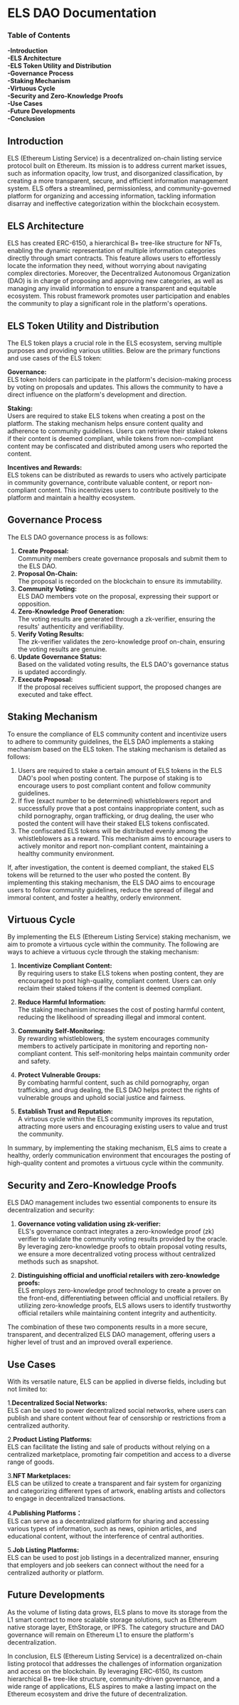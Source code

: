 # ELS DAO Documentation
  
### Table of Contents
  
**-Introduction**  
**-ELS Architecture**  
**-ELS Token Utility and Distribution**  
**-Governance Process**  
**-Staking Mechanism**  
**-Virtuous Cycle**  
**-Security and Zero-Knowledge Proofs**  
**-Use Cases**  
**-Future Developments**  
**-Conclusion**  

## Introduction <a name="introduction"></a>

ELS (Ethereum Listing Service) is a decentralized on-chain listing service protocol built on Ethereum. 
Its mission is to address current market issues, such as information opacity, low trust, and disorganized classification, 
by creating a more transparent, secure, and efficient information management system. ELS offers a streamlined, permissionless, 
and community-governed platform for organizing and accessing information, tackling information disarray 
and ineffective categorization within the blockchain ecosystem.
  
  
  
## ELS Architecture <a name="architecture"></a>

ELS has created ERC-6150, a hierarchical B+ tree-like structure for NFTs, enabling the dynamic representation of multiple information categories directly through smart contracts. This feature allows users to effortlessly locate the information they need, without worrying about navigating complex directories. Moreover, the Decentralized Autonomous Organization (DAO) is in charge of proposing and approving new categories, as well as managing any invalid information to ensure a transparent and equitable ecosystem. This robust framework promotes user participation and enables the community to play a significant role in the platform's operations.



## ELS Token Utility and Distribution <a name="token-utility"></a>  

The ELS token plays a crucial role in the ELS ecosystem, serving multiple purposes and providing various utilities. Below are the primary functions and use cases of the ELS token:  
  
**Governance:**  
ELS token holders can participate in the platform's decision-making process by voting on proposals and updates. This allows the community to have a direct influence on the platform's development and direction.
  
**Staking:**  
Users are required to stake ELS tokens when creating a post on the platform. The staking mechanism helps ensure content quality and adherence to community guidelines. Users can retrieve their staked tokens if their content is deemed compliant, while tokens from non-compliant content may be confiscated and distributed among users who reported the content.  
  
**Incentives and Rewards:**   
ELS tokens can be distributed as rewards to users who actively participate in community governance, contribute valuable content, or report non-compliant content. This incentivizes users to contribute positively to the platform and maintain a healthy ecosystem.  









## Governance Process <a name="governance-process"></a>
The ELS DAO governance process is as follows:

1. **Create Proposal:**   
Community members create governance proposals and submit them to the ELS DAO.    
2. **Proposal On-Chain:**   
The proposal is recorded on the blockchain to ensure its immutability.    
3. **Community Voting:**   
ELS DAO members vote on the proposal, expressing their support or opposition.    
4. **Zero-Knowledge Proof Generation:**   
The voting results are generated through a zk-verifier, ensuring the results' authenticity and verifiability.    
5. **Verify Voting Results:**   
The zk-verifier validates the zero-knowledge proof on-chain, ensuring the voting results are genuine.    
6. **Update Governance Status:**   
Based on the validated voting results, the ELS DAO's governance status is updated accordingly.    
7. **Execute Proposal:**   
If the proposal receives sufficient support, the proposed changes are executed and take effect.    


## Staking Mechanism <a name="staking-mechanism"></a>
To ensure the compliance of ELS community content and incentivize users to adhere to community guidelines, the ELS DAO implements a staking mechanism based on the ELS token. The staking mechanism is detailed as follows:

1. Users are required to stake a certain amount of ELS tokens in the ELS DAO's pool when posting content. The purpose of staking is to encourage users to post compliant content and follow community guidelines.
2. If five (exact number to be determined) whistleblowers report and successfully prove that a post contains inappropriate content, such as child pornography, organ trafficking, or drug dealing, the user who posted the content will have their staked ELS tokens confiscated.
3. The confiscated ELS tokens will be distributed evenly among the whistleblowers as a reward. This mechanism aims to encourage users to actively monitor and report non-compliant content, maintaining a healthy community environment.

If, after investigation, the content is deemed compliant, the staked ELS tokens will be returned to the user who posted the content.
By implementing this staking mechanism, the ELS DAO aims to encourage users to follow community guidelines, reduce the spread of illegal and immoral content, and foster a healthy, orderly environment.
  
## Virtuous Cycle <a name="virtuous-cycle"></a>
By implementing the ELS (Ethereum Listing Service) staking mechanism, we aim to promote a virtuous cycle within the community. The following are ways to achieve a virtuous cycle through the staking mechanism:

1. **Incentivize Compliant Content:**  
By requiring users to stake ELS tokens when posting content, they are encouraged to post high-quality, compliant content. Users can only reclaim their staked tokens if the content is deemed compliant.
  
2. **Reduce Harmful Information:**  
The staking mechanism increases the cost of posting harmful content, reducing the likelihood of spreading illegal and immoral content.  

3. **Community Self-Monitoring:**  
By rewarding whistleblowers, the system encourages community members to actively participate in monitoring and reporting non-compliant content. This self-monitoring helps maintain community order and safety.  

4. **Protect Vulnerable Groups:**  
By combating harmful content, such as child pornography, organ trafficking, and drug dealing, the ELS DAO helps protect the rights of vulnerable groups and uphold social justice and fairness.  
  
5. **Establish Trust and Reputation:**  
A virtuous cycle within the ELS community improves its reputation, attracting more users and encouraging existing users to value and trust the community.  
  
In summary, by implementing the staking mechanism, ELS aims to create a healthy, orderly communication environment that encourages the posting of high-quality content and promotes a virtuous cycle within the community.

  
## Security and Zero-Knowledge Proofs <a name="security-zkp"></a>  
ELS DAO management includes two essential components to ensure its decentralization and security:  

1. **Governance voting validation using zk-verifier:**   
ELS's governance contract integrates a zero-knowledge proof (zk) verifier to validate the community voting results provided by the oracle. By leveraging zero-knowledge proofs to obtain proposal voting results, we ensure a more decentralized voting process without centralized methods such as snapshot. 
  
2. **Distinguishing official and unofficial retailers with zero-knowledge proofs:**    
ELS employs zero-knowledge proof technology to create a prover on the front-end, differentiating between official and unofficial retailers. By utilizing zero-knowledge proofs, ELS allows users to identify trustworthy official retailers while maintaining content integrity and authenticity.  
  
The combination of these two components results in a more secure, transparent, and decentralized ELS DAO management, offering users a higher level of trust and an improved overall experience.
  
    
## Use Cases <a name="use-cases"></a>  
With its versatile nature, ELS can be applied in diverse fields, including but not limited to:  
  
1.**Decentralized Social Networks:**  
ELS can be used to power decentralized social networks, where users can publish and share content without fear of censorship or restrictions from a centralized authority.  

2.**Product Listing Platforms:**  
ELS can facilitate the listing and sale of products without relying on a centralized marketplace, promoting fair competition and access to a diverse range of goods.  
  
3.**NFT Marketplaces:**  
ELS can be utilized to create a transparent and fair system for organizing and categorizing different types of artwork, enabling artists and collectors to engage in decentralized transactions.  
  
4.**Publishing Platforms：**  
ELS can serve as a decentralized platform for sharing and accessing various types of information, such as news, opinion articles, and educational content, without the interference of central authorities.  
  
5.**Job Listing Platforms:**  
ELS can be used to post job listings in a decentralized manner, ensuring that employers and job seekers can connect without the need for a centralized authority or platform.    
  
## Future Developments <a name="future-developments"></a>  
As the volume of listing data grows, ELS plans to move its storage from the L1 smart contract to more scalable storage solutions, such as Ethereum native storage layer, EthStorage, or IPFS. The category structure and DAO governance will remain on Ethereum L1 to ensure the platform's decentralization.  
  
In conclusion, ELS (Ethereum Listing Service) is a decentralized on-chain listing protocol that addresses the challenges of information organization and access on the blockchain. By leveraging ERC-6150, its custom hierarchical B+ tree-like structure, community-driven governance, and a wide range of applications, ELS aspires to make a lasting impact on the Ethereum ecosystem and drive the future of decentralization.  
